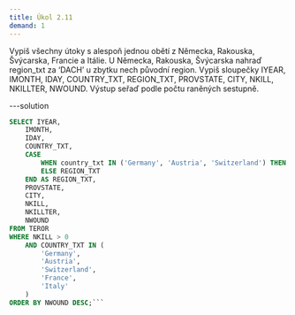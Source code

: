 ```yaml
---
title: Úkol 2.11
demand: 1
---
```


Vypiš všechny útoky s alespoň jednou obětí z Německa, Rakouska, Švýcarska, Francie a Itálie. U Německa, Rakouska, Švýcarska nahraď region_txt za ‘DACH’ u zbytku nech původní region. Vypiš sloupečky IYEAR, IMONTH, IDAY, COUNTRY_TXT, REGION_TXT, PROVSTATE, CITY, NKILL, NKILLTER, NWOUND. Výstup seřaď podle počtu raněných sestupně.

---solution

````sql
SELECT IYEAR,
    IMONTH,
    IDAY,
    COUNTRY_TXT,
    CASE
        WHEN country_txt IN ('Germany', 'Austria', 'Switzerland') THEN ' DACH'
        ELSE REGION_TXT
    END AS REGION_TXT,
    PROVSTATE,
    CITY,
    NKILL,
    NKILLTER,
    NWOUND
FROM TEROR
WHERE NKILL > 0
    AND COUNTRY_TXT IN (
        'Germany',
        'Austria',
        'Switzerland',
        'France',
        'Italy'
    )
ORDER BY NWOUND DESC;```
````

